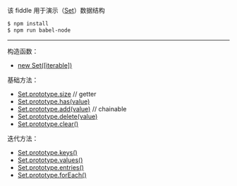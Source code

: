 该 fiddle 用于演示（[Set](http://mzl.la/1licKjS)）数据结构

```sh
$ npm install
$ npm run babel-node
```

---

构造函数：

- [new Set([iterable])](http://mzl.la/1licKjS)

基础方法：

- [Set.prototype.size](http://mzl.la/1P6iRWC) // getter
- [Set.prototype.has(value)](http://mzl.la/1U2vboO)
- [Set.prototype.add(value)](http://mzl.la/1KjqbGW) // chainable
- [Set.prototype.delete(value)](http://mzl.la/1RWhaKi)
- [Set.prototype.clear()](http://mzl.la/1KjqdOU)

迭代方法：

- [Set.prototype.keys()](http://mzl.la/1PxLPJ3)
- [Set.prototype.values()](http://mzl.la/1JR3DlU)
- [Set.prototype.entries()](http://mzl.la/1UXhacg)
- [Set.prototype.forEach()](http://mzl.la/236DYvW)
